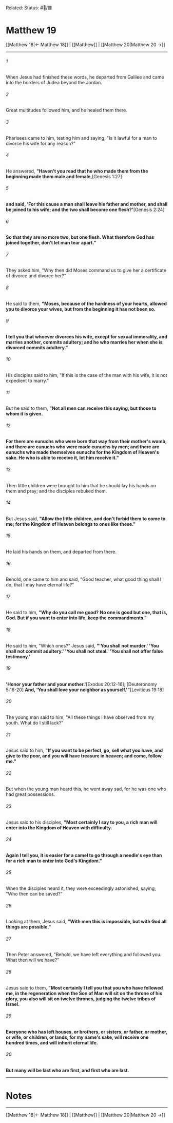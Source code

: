 Related:
Status: #📖/🟥
# Matthew 19

[[Matthew 18|← Matthew 18]] | [[Matthew]] | [[Matthew 20|Matthew 20 →]]
***



###### 1 
When Jesus had finished these words, he departed from Galilee and came into the borders of Judea beyond the Jordan. 

###### 2 
Great multitudes followed him, and he healed them there. 

###### 3 
Pharisees came to him, testing him and saying, "Is it lawful for a man to divorce his wife for any reason?" 

###### 4 
He answered, **"Haven't you read that he who made them from the beginning made them male and female,**<crossref intro="19:4">[Genesis 1:27]</crossref> 

###### 5 
**and said, 'For this cause a man shall leave his father and mother, and shall be joined to his wife; and the two shall become one flesh?'**<crossref intro="19:5">[Genesis 2:24]</crossref> 

###### 6 
**So that they are no more two, but one flesh. What therefore God has joined together, don't let man tear apart."** 

###### 7 
They asked him, "Why then did Moses command us to give her a certificate of divorce and divorce her?" 

###### 8 
He said to them, **"Moses, because of the hardness of your hearts, allowed you to divorce your wives, but from the beginning it has not been so.** 

###### 9 
**I tell you that whoever divorces his wife, except for sexual immorality, and marries another, commits adultery; and he who marries her when she is divorced commits adultery."** 

###### 10 
His disciples said to him, "If this is the case of the man with his wife, it is not expedient to marry." 

###### 11 
But he said to them, **"Not all men can receive this saying, but those to whom it is given.** 

###### 12 
**For there are eunuchs who were born that way from their mother's womb, and there are eunuchs who were made eunuchs by men; and there are eunuchs who made themselves eunuchs for the Kingdom of Heaven's sake. He who is able to receive it, let him receive it."** 

###### 13 
Then little children were brought to him that he should lay his hands on them and pray; and the disciples rebuked them. 

###### 14 
But Jesus said, **"Allow the little children, and don't forbid them to come to me; for the Kingdom of Heaven belongs to ones like these."** 

###### 15 
He laid his hands on them, and departed from there. 

###### 16 
Behold, one came to him and said, "Good teacher, what good thing shall I do, that I may have eternal life?" 

###### 17 
He said to him, **"Why do you call me good?** **No one is good but one, that is, God. But if you want to enter into life, keep the commandments."** 

###### 18 
He said to him, "Which ones?" Jesus said, **"'You shall not murder.' 'You shall not commit adultery.' 'You shall not steal.' 'You shall not offer false testimony.'** 

###### 19 
**'Honor your father and your mother.'**<crossref intro="19:19">[Exodus 20:12-16]; [Deuteronomy 5:16-20]</crossref> **And, 'You shall love your neighbor as yourself.'"**<crossref intro="19:19">[Leviticus 19:18]</crossref> 

###### 20 
The young man said to him, "All these things I have observed from my youth. What do I still lack?" 

###### 21 
Jesus said to him, **"If you want to be perfect, go, sell what you have, and give to the poor, and you will have treasure in heaven; and come, follow me."** 

###### 22 
But when the young man heard this, he went away sad, for he was one who had great possessions. 

###### 23 
Jesus said to his disciples, **"Most certainly I say to you, a rich man will enter into the Kingdom of Heaven with difficulty.** 

###### 24 
**Again I tell you, it is easier for a camel to go through a needle's eye than for a rich man to enter into God's Kingdom."** 

###### 25 
When the disciples heard it, they were exceedingly astonished, saying, "Who then can be saved?" 

###### 26 
Looking at them, Jesus said, **"With men this is impossible, but with God all things are possible."** 

###### 27 
Then Peter answered, "Behold, we have left everything and followed you. What then will we have?" 

###### 28 
Jesus said to them, **"Most certainly I tell you that you who have followed me, in the regeneration when the Son of Man will sit on the throne of his glory, you also will sit on twelve thrones, judging the twelve tribes of Israel.** 

###### 29 
**Everyone who has left houses, or brothers, or sisters, or father, or mother, or wife, or children, or lands, for my name's sake, will receive one hundred times, and will inherit eternal life.** 

###### 30 
**But many will be last who are first, and first who are last.**

---
# Notes


***
[[Matthew 18|← Matthew 18]] | [[Matthew]] | [[Matthew 20|Matthew 20 →]]
